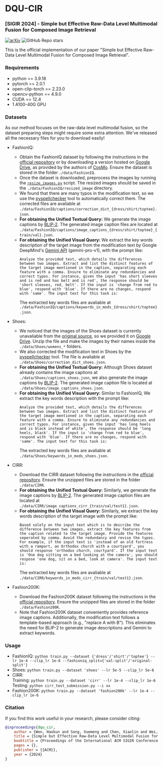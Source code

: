 # DQU-CIR
### [SIGIR 2024] - Simple but Effective Raw-Data Level Multimodal Fusion for Composed Image Retrieval

[![arXiv](https://img.shields.io/badge/arXiv-Paper-<COLOR>.svg)](https://arxiv.org/abs/2404.15875)
![GitHub Repo stars](https://img.shields.io/github/stars/haokunwen/DQU-CIR?style=social)

This is the official implementation of our paper "Simple but Effective Raw-Data Level Multimodal Fusion for Composed Image Retrieval".

### Requirements

* python == 3.9.18
* pytorch == 2.0.1
* open-clip-torch == 2.23.0
* opencv-python == 4.9.0
* CUDA == 12.4
* 1 A100-40G GPU

### Datasets

As our method focuses on the raw-data level multimodal fusion, so the dataset preparing steps might require some extra attention. We've released all the necessary files for you to download easily!

- FashionIQ:
  - Obtain the FashionIQ dataset by following the instructions in the [official repository](https://github.com/XiaoxiaoGuo/fashion-iq) or by downloading a version hosted on [Google Drive](https://drive.google.com/drive/folders/14JG_w0V58iex62bVUHSBDYGBUECbDdx9?usp=sharing), as provided by the authors of [CosMo](https://github.com/postBG/CosMo.pytorch). Ensure the dataset is stored in the folder `./data/FashionIQ`.
  - Once the dataset is downloaded, preprocess the images by running the [`resize_images.py`](https://github.com/XiaoxiaoGuo/fashion-iq/blob/master/start_kit/resize_images.py) script. The resized images should be saved in the `./data/FashionIQ/resized_image` directory.
  - We found that there are many typos in the modification text, so we use the [pyspellchecker](https://pypi.org/project/pyspellchecker/) tool to automatically correct them. The corrected files are avaliable at `./data/FashionIQ/captions/correction_dict_{dress/shirt/toptee}.json`.
  - **For obtaining the Unified Textual Query:** We generate the image captions by [BLIP-2](https://huggingface.co/Salesforce/blip2-opt-2.7b). The generated image caption files are located at `./data/FashionIQ/captions/image_captions_{dress/shirt/toptee}_{train/val}.json`.
  - **For obtaining the Unified Visual Query:** We extract the key words description of the target image from the modification text by Google DeepMind's [Gemini API](https://deepmind.google/technologies/gemini/#build-with-gemini) (gemini-pro-v1), with the prompt like: 
    ```
    Analyze the provided text, which details the differences between two images. Extract and list the distinct features of the target image mentioned in the caption, separating each feature with a comma. Ensure to eliminate any redundancies and correct typos. For instance, given the input 'has short sleeves and is red and has belt and is red', the response should be 'short sleeves, red, belt'. If the input is 'change from red to blue', respond with 'blue'. If there are no changes, respond with 'same'. The input text for this task is:
    ```
    The extracted key words files are avaliable at `./data/FashionIQ/captions/keywords_in_mods_{dress/shirt/toptee}.json`.

- Shoes:
  - We noticed that the images of the Shoes dataset is currently unavaliable from the [original source](https://github.com/XiaoxiaoGuo/fashion-retrieval/tree/master/dataset), so we provided it on [Google Drive](https://drive.google.com/file/d/18DEWXvuyp2vXHv4tAw6fcD2ehEtrvyIL/view?usp=sharing). Unzip the file and make the images by their names inside the `./data/Shoes/womens_*` folders.
  - We also corrected the modification text in Shoes by the [pyspellchecker](https://pypi.org/project/pyspellchecker/) tool. The file is avaliable at `./data/Shoes/correction_dict_shoes.json`.
  - **For obtaining the Unified Textual Query:** Although Shoes dataset already contains the image captions at `./data/Shoes/captions_shoes.json`, we also generate the image captions by [BLIP-2](https://huggingface.co/Salesforce/blip2-opt-2.7b). The generated image caption file is located at `./data/Shoes/image_captions_shoes.json`.
  - **For obtaining the Unified Visual Query:** Similar to FashionIQ, We extract the key words description with the prompt like: 
    ```
    Analyze the provided text, which details the differences between two images. Extract and list the distinct features of the target image mentioned in the caption, separating each feature with a comma. Ensure to eliminate any redundancies and correct typos. For instance, given the input 'has long heels and is black instead of white', the response should be 'long heels, black'. If the input is 'change from red to blue', respond with 'blue'. If there are no changes, respond with 'same'. The input text for this task is: 
    ```
    The extracted key words files are avaliable at `./data/Shoes/keywords_in_mods_shoes.json`.

- CIRR:
  - Download the CIRR dataset following the instructions in the [official repository](https://github.com/Cuberick-Orion/CIRR). Ensure the unzipped files are stored in the folder `./data/CIRR`.
  - **For obtaining the Unified Textual Query:** Similarly, we generate the image captions by [BLIP-2](https://huggingface.co/Salesforce/blip2-opt-2.7b). The generated image caption files are located at `./data/CIRR/image_captions_cirr_{train/val/test1}.json`.
  - **For obtaining the Unified Visual Query:** Similarly, we extract the key words description of the target image with the prompt like: 
    ```
    Based solely on the input text which is to describe the difference between two images, extract the key features from the caption related to the target image. Provide the features seperated by comma. Avoid the redundancy and revise the typos. For example, if the input text is 'instead of an old fortress with a rampart, an Orthodox church with a courtyard', you should response 'orthodox church, courtyard'. If the input text is 'One dog sitting on a bed looking at the camera', you should respose 'one dog, sit on a bed, look at camera'. The input text is: 
    ```
    The extracted key words files are avaliable at `./data/CIRR/keywords_in_mods_cirr_{train/val/test1}.json`.

- Fashion200K:
  - Download the Fashion200K dataset following the instructions in the [official repository](https://github.com/xthan/fashion-200k). Ensure the unzipped files are stored in the folder `./data/Fashion200K`.
  - Note that Fashion200K dataset conveniently provides reference image captions. Additionally, the modification text follows a template-based approach (e.g., "replace A with B"). This eliminates the need for BLIP-2 to generate image descriptions and Gemini to extract keywords.

### Usage

- FashionIQ: ```python train.py --dataset {'dress'/'shirt'/'toptee'} --lr 1e-4 --clip_lr 1e-6 --fashioniq_split={'val-split'/'original-split'}```  
- Shoes: ```python train.py --dataset 'shoes' --lr 5e-5 --clip_lr 5e-6```
- CIRR:  
  Training: ```python train.py --dataset 'cirr' --lr 1e-4 --clip_lr 1e-6 ```  
  Testing: ```python cirr_test_submission.py --i xx ```  
- Fashion200K: ```python train.py --dataset 'fashion200k' --lr 1e-4 --clip_lr 1e-6```

### Citation
If you find this work useful in your research, please consider citing:
```bibtex
@inproceedings{dqu_cir,
    author = {Wen, Haokun and Song, Xuemeng and Chen, Xiaolin and Wei, Yinwei and Nie, Liqiang and Chua, Tat-Seng},
    title = {Simple but Effective Raw-Data Level Multimodal Fusion for Composed Image Retrieval},
    booktitle = {Proceedings of the International ACM SIGIR Conference on Research and Development in Information Retrieval},
    pages = {},
    publisher = {{ACM}},
    year = {2024}
}
```
